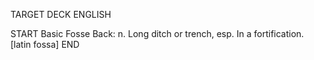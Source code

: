 TARGET DECK
ENGLISH

START
Basic
Fosse
Back: n. Long ditch or trench, esp. In a fortification. [latin fossa]
END
